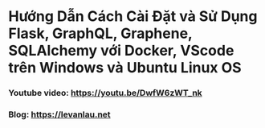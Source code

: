 # Hướng Dẫn Cách Cài Đặt và Sử Dụng Flask, GraphQL, Graphene, SQLAlchemy với Docker, VScode trên Windows và Ubuntu Linux OS

### Youtube video: https://youtu.be/DwfW6zWT_nk
### Blog: https://levanlau.net
